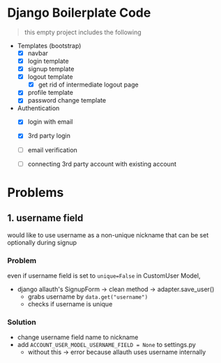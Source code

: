 # Django Boilerplate Code
> this empty project includes the following

- Templates (bootstrap)
    - [x] navbar
    - [x] login template
    - [x] signup template
    - [x] logout template
        - [x] get rid of intermediate logout page
    - [x] profile template
    - [x] password change template
    
- Authentication
    - [x] login with email
    - [x] 3rd party login
    - [ ] email verification
    - [ ] connecting 3rd party account with existing account


# Problems

## 1. username field
would like to use username as a non-unique nickname that can be set optionally during signup

### Problem
even if username field is set to `unique=False` in CustomUser Model, 
- django allauth's SignupForm -> clean method -> adapter.save_user()
    - grabs username by `data.get("username")`
    - checks if username is unique

### Solution
- change username field name to nickname
- add `ACCOUNT_USER_MODEL_USERNAME_FIELD = None` to settings.py
    - without this -> error because allauth uses username internally
